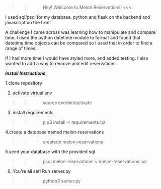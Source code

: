 >>> Hey! Welcome to Melon Reservations! <<<

I used sql/psql for my database.
python and flask on the backend and javascript on the front


A challenge I came across was learning how to manipulate and compare time. I used the python datetime module to format and found that datetime.time objects can be compared so I used that in order to find a range of times.. 

If I had more time I would have styled more, and added testing. I also wanted to add a way to remove and edit reservations. 








___________Install Instructions____________

1.clone repository


2. activate virtual env
>>> source evn/bin/activate

3. install requirements
>>> pip3 install -r requirements.txt

4.create a database named melon-reservations
>>> createdb melon-reservations

5.seed your database with the provided sql
>>> psql melon-reservations < melon-reservations.sql

6. You're all set! Run server.py
>>> python3 server.py
